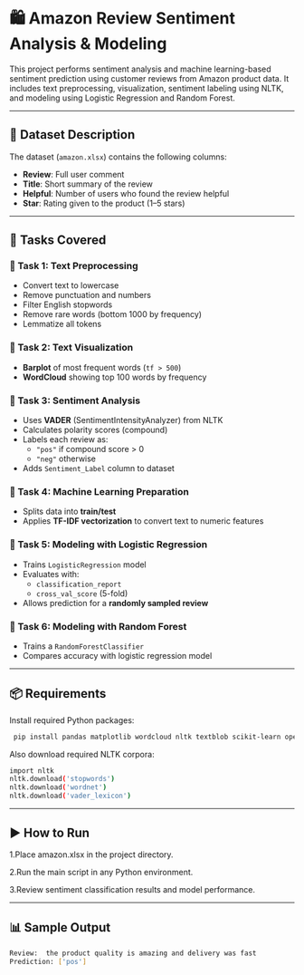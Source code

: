 # 🛍️ Amazon Review Sentiment Analysis & Modeling

This project performs sentiment analysis and machine learning-based sentiment prediction using customer reviews from Amazon product data. It includes text preprocessing, visualization, sentiment labeling using NLTK, and modeling using Logistic Regression and Random Forest.

---

## 📑 Dataset Description

The dataset (`amazon.xlsx`) contains the following columns:

- **Review**: Full user comment
- **Title**: Short summary of the review
- **Helpful**: Number of users who found the review helpful
- **Star**: Rating given to the product (1–5 stars)

---

## 🧠 Tasks Covered

### 🔹 Task 1: Text Preprocessing

- Convert text to lowercase
- Remove punctuation and numbers
- Filter English stopwords
- Remove rare words (bottom 1000 by frequency)
- Lemmatize all tokens

### 🔹 Task 2: Text Visualization

- **Barplot** of most frequent words (`tf > 500`)
- **WordCloud** showing top 100 words by frequency

### 🔹 Task 3: Sentiment Analysis

- Uses **VADER** (SentimentIntensityAnalyzer) from NLTK
- Calculates polarity scores (compound)
- Labels each review as:
  - `"pos"` if compound score > 0
  - `"neg"` otherwise
- Adds `Sentiment_Label` column to dataset

### 🔹 Task 4: Machine Learning Preparation

- Splits data into **train/test**
- Applies **TF-IDF vectorization** to convert text to numeric features

### 🔹 Task 5: Modeling with Logistic Regression

- Trains `LogisticRegression` model
- Evaluates with:
  - `classification_report`
  - `cross_val_score` (5-fold)
- Allows prediction for a **randomly sampled review**

### 🔹 Task 6: Modeling with Random Forest

- Trains a `RandomForestClassifier`
- Compares accuracy with logistic regression model

---

## 📦 Requirements

Install required Python packages:

```bash
 pip install pandas matplotlib wordcloud nltk textblob scikit-learn openpyxl
  ```
Also download required NLTK corpora:
```bash
import nltk
nltk.download('stopwords')
nltk.download('wordnet')
nltk.download('vader_lexicon')
  ```
---

## ▶️ How to Run

1.Place amazon.xlsx in the project directory.

2.Run the main script in any Python environment.

3.Review sentiment classification results and model performance.

---

## 📊 Sample Output

```bash
Review:  the product quality is amazing and delivery was fast  
Prediction: ['pos']
  ```
